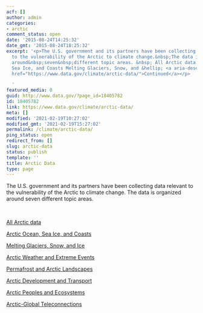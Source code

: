```yaml
---
acf: []
author: admin
categories:
- arctic
comment_status: open
date: '2015-08-24T14:25:32'
date_gmt: '2015-08-24T18:25:32'
excerpt: '<p>The U.S. government and its partners have been collecting data relevant
  to the vulnerability of the Arctic to climate change.&nbsp;The data is organized
  around&nbsp;seven&nbsp;different topic areas. &nbsp; All Arctic data Arctic Ocean,
  Sea Ice, and Coasts Melting Glaciers, Snow, and &hellip; <a aria-describedby="post-title-18405782"
  href="https://www.data.gov/climate/arctic-data/">Continued</a></p>

  '
featured_media: 0
guid: http://www.data.gov/?page_id=18405782
id: 18405782
link: https://www.data.gov/climate/arctic-data/
meta: []
modified: '2021-02-19T10:27:02'
modified_gmt: '2021-02-19T15:27:02'
permalink: /climate/arctic-data/
ping_status: open
redirect_from: []
slug: arctic-data
status: publish
template: ''
title: Arctic Data
type: page
---
```

The U.S. government and its partners have been collecting data relevant to the vulnerability of the Arctic to climate change. The data is organized around seven different topic areas.


 


[All Arctic data](http://catalog.data.gov/dataset?groups=climate5434&vocab_category_all=Arctic&_vocab_category_all_limit=0)


[Arctic Ocean, Sea Ice, and Coasts](http://catalog.data.gov/dataset?groups=climate5434&_vocab_category_all_limit=0&vocab_category_all=Arctic&vocab_category_all=Arctic+Ocean%2C+Sea+Ice+and+Coasts)


[Melting Glaciers, Snow, and Ice](http://catalog.data.gov/dataset?groups=climate5434&_vocab_category_all_limit=0&vocab_category_all=Arctic&vocab_category_all=Melting+Glaciers%2C+Snow+and+Ice)


[Arctic Weather and Extreme Events](http://catalog.data.gov/dataset?groups=climate5434&_vocab_category_all_limit=0&vocab_category_all=Arctic&vocab_category_all=Arctic+Weather+and+Extreme+Events)


[Permafrost and Arctic Landscapes](http://catalog.data.gov/dataset?groups=climate5434&_vocab_category_all_limit=0&vocab_category_all=Arctic&vocab_category_all=Permafrost+and+Arctic+Landscapes)


[Arctic Development and Transport](http://catalog.data.gov/dataset?groups=climate5434&_vocab_category_all_limit=0&vocab_category_all=Arctic&vocab_category_all=Arctic+Development+and+Transport)


[Arctic Peoples and Ecosystems](http://catalog.data.gov/dataset?groups=climate5434&_vocab_category_all_limit=0&vocab_category_all=Arctic&vocab_category_all=Arctic+Peoples+and+Ecosystems)


[Arctic-Global Teleconnections](http://catalog.data.gov/dataset?groups=climate5434&_vocab_category_all_limit=0&vocab_category_all=Arctic&vocab_category_all=Arctic-Global+Teleconnections)





